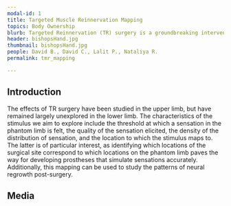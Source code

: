 ```yaml
---
modal-id: 1
title: Targeted Muscle Reinnervation Mapping
topics: Body Ownership
blurb: Targeted Reinnervation (TR) surgery is a groundbreaking intervention for amputees, enabling them to feel authentic sensations on their missing limb. Despite incredible innovation in creating prosthetic systems that take advantage of TR's sensory phenomena, there has been limited study in characterizing the nature of the sensations, and how they develop over time. We aim to explicitly outline the exact qualities of the stimulus at the surgery site that elicits particular sensations in the phantom limb, like pressure, itching, or scratching. This characterization will inform the design of future prostheses to more richly simulate the myriad feelings of the world with which we interact.
header: bishopsHand.jpg
thumbnail: bishopsHand.jpg
people: David B., David C., Lalit P., Nataliya R. 
permalink: tmr_mapping

---
```

## Introduction
The effects of TR surgery have been studied in the upper limb, but have remained largely unexplored in the lower limb. The characteristics of the stimulus we aim to explore include the threshold at which a sensation in the phantom limb is felt, the quality of the sensation elicited, the density of the distribution of sensation, and the location to which the stimulus maps to. The latter is of particular interest, as identifying which locations of the surgical site correspond to which locations on the phantom limb paves the way for developing prostheses that simulate sensations accurately. Additionally, this mapping can be used to study the patterns of neural regrowth post-surgery.
## Media

